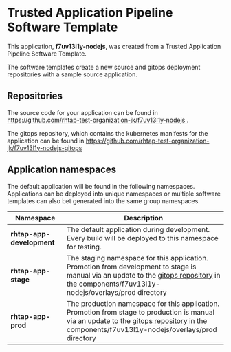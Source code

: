 # Trusted Application Pipeline Software Template

This application, **f7uv13l1y-nodejs**, was created from a Trusted Application Pipeline Software Template.

The software templates create a new source and gitops deployment repositories with a sample source application. 

## Repositories

The source code for your application can be found in [https://github.com/rhtap-test-organization-jk/f7uv13l1y-nodejs ](https://github.com/rhtap-test-organization-jk/f7uv13l1y-nodejs ).
 
The gitops repository, which contains the kubernetes manifests for the application can be found in 
[https://github.com/rhtap-test-organization-jk/f7uv13l1y-nodejs-gitops ](https://github.com/rhtap-test-organization-jk/f7uv13l1y-nodejs-gitops ) 

## Application namespaces 

The default application will be found in the following namespaces. Applications can be deployed into unique namespaces or multiple software templates can also bet generated into the same group namespaces.  

|  Namespace   |  Description   |  
| -------- | -------- |   
| **rhtap-app-development** | The default application during development. Every build will be deployed to this namespace for testing. | 
| **rhtap-app-stage** | The staging namespace for this application. Promotion from development to stage is manual via an update to the [gitops repository](https://github.com/rhtap-test-organization-jk/f7uv13l1y-nodejs-gitops ) in the components/f7uv13l1y-nodejs/overlays/prod directory |  
| **rhtap-app-prod** | The production namespace for this application. Promotion from stage to production is manual via an update to the [gitops repository](https://github.com/rhtap-test-organization-jk/f7uv13l1y-nodejs-gitops ) in the components/f7uv13l1y-nodejs/overlays/prod directory | 